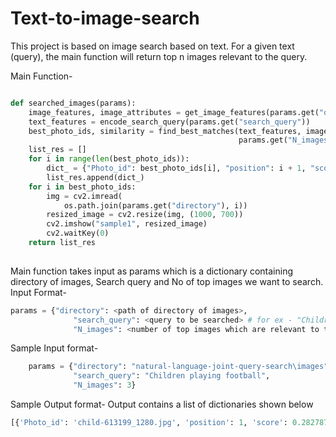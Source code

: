 # Text-to-image-search
This project is based on image search based on text. For a given text (query), the main function will return top n images relevant to the query.

Main Function-
```python

def searched_images(params):
    image_features, image_attributes = get_image_features(params.get("directory"))
    text_features = encode_search_query(params.get("search_query"))
    best_photo_ids, similarity = find_best_matches(text_features, image_features.cpu().numpy(), image_attributes,
                                                   params.get("N_images", 3))
    list_res = []
    for i in range(len(best_photo_ids)):
        dict_ = {"Photo_id": best_photo_ids[i], "position": i + 1, "score": similarity[i]}
        list_res.append(dict_)
    for i in best_photo_ids:
        img = cv2.imread(
            os.path.join(params.get("directory"), i))
        resized_image = cv2.resize(img, (1000, 700))
        cv2.imshow("sample1", resized_image)
        cv2.waitKey(0)
    return list_res
    
```
Main function takes input as params which is a dictionary containing directory of images, Search query and No of top images we want to search.
Input Format-
```python
params = {"directory": <path of directory of images>,
              "search_query": <query to be searched> # for ex - "Children playing footall",
              "N_images": <number of top images which are relevant to the query> # integer}
```
Sample Input format-
```python
    params = {"directory": "natural-language-joint-query-search\images",
              "search_query": "Children playing football",
              "N_images": 3}
```

Sample Output format-
Output contains a list of dictionaries shown below
```python
[{'Photo_id': 'child-613199_1280.jpg', 'position': 1, 'score': 0.28278786}, {'Photo_id': 'children-1822704_1920.jpg', 'position': 2, 'score': 0.24237464}, {'Photo_id': 'water-863053_1920.jpg', 'position': 3, 'score': 0.21144849}]
```
